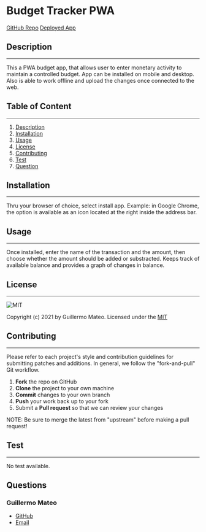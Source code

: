 # Budget Tracker PWA
  
  [GitHub Repo](https://github.com/e1m3m0/budget-tracker)
  [Deployed App]()

  ## Description
  --------------
    
  This a PWA budget app, that allows user to enter monetary activity to maintain a controlled budget. App can be installed on mobile and desktop. Also is able to work offline and upload the changes once connected to the web.
   
  ## Table of Content
  -------------------

  1.   [Description](#description)
  2.   [Installation](#installation)
  3.   [Usage](#usage)
  4.   [License](#license)
  5.   [Contributing](#contributing)
  6.   [Test](#test)
  7.   [Question](#questions)
  
  ## Installation
  ---------------

  Thru your browser of choice, select install app. Example: in Google Chrome, the option is available as an icon located at the right inside the address bar.

  ## Usage
  --------

  Once installed, enter the name of the transaction and the amount, then choose whether the amount should be added or substracted. Keeps track of available balance and provides a graph of changes in balance.

  ## License
  ---------- 
      
   
  ![MIT](https://img.shields.io/badge/license-MIT-brightgreen)

  Copyright (c) 2021 by Guillermo Mateo. Licensed under the [MIT](https://choosealicense.com/licenses/mit)
  
  ## Contributing
  ---------------
    
  Please refer to each project's style and contribution guidelines for submitting patches and additions. In general, we follow the "fork-and-pull" Git workflow.

  1. **Fork** the repo on GitHub
  2. **Clone** the project to your own machine
  3. **Commit** changes to your own branch
  4. **Push** your work back up to your fork
  5. Submit a **Pull request** so that we can review your changes

  NOTE: Be sure to merge the latest from "upstream" before making a pull request!

  ## Test
  -------
  
  No test available.

  ## Questions

  ### Guillermo Mateo
  *   [GitHub](https://github.com/e1m3m0)
  *   [Email](mailto:gamateo@gmail.com)
